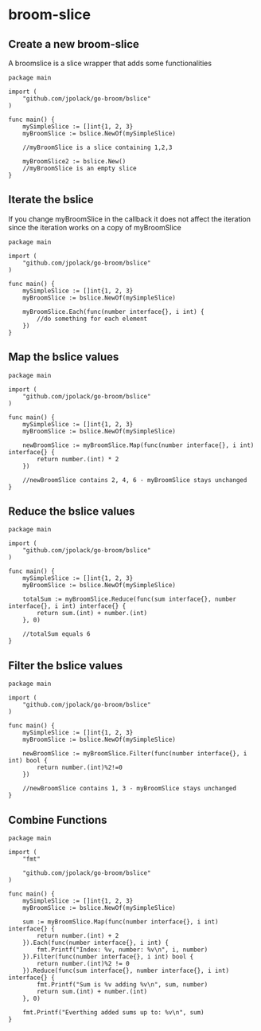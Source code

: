 # broom-slice
## Create a new broom-slice

A broomslice is a slice wrapper that adds some functionalities

```golang
package main

import (
	"github.com/jpolack/go-broom/bslice"
)

func main() {
	mySimpleSlice := []int{1, 2, 3}
	myBroomSlice := bslice.NewOf(mySimpleSlice)

	//myBroomSlice is a slice containing 1,2,3

	myBroomSlice2 := bslice.New()
	//myBroomSlice is an empty slice
}
```

## Iterate the bslice

If you change myBroomSlice in the callback it does not affect the iteration since the iteration works on a copy of myBroomSlice

```golang
package main

import (
	"github.com/jpolack/go-broom/bslice"
)

func main() {
	mySimpleSlice := []int{1, 2, 3}
	myBroomSlice := bslice.NewOf(mySimpleSlice)

	myBroomSlice.Each(func(number interface{}, i int) {
        //do something for each element
	})
}
```


## Map the bslice values
```golang
package main

import (
	"github.com/jpolack/go-broom/bslice"
)

func main() {
	mySimpleSlice := []int{1, 2, 3}
	myBroomSlice := bslice.NewOf(mySimpleSlice)

	newBroomSlice := myBroomSlice.Map(func(number interface{}, i int) interface{} {
		return number.(int) * 2
    })

    //newBroomSlice contains 2, 4, 6 - myBroomSlice stays unchanged
}
```

## Reduce the bslice values
```golang
package main

import (
	"github.com/jpolack/go-broom/bslice"
)

func main() {
	mySimpleSlice := []int{1, 2, 3}
	myBroomSlice := bslice.NewOf(mySimpleSlice)

	totalSum := myBroomSlice.Reduce(func(sum interface{}, number interface{}, i int) interface{} {
		return sum.(int) + number.(int)
	}, 0)

    //totalSum equals 6
}
```


## Filter the bslice values
```golang
package main

import (
	"github.com/jpolack/go-broom/bslice"
)

func main() {
	mySimpleSlice := []int{1, 2, 3}
	myBroomSlice := bslice.NewOf(mySimpleSlice)

	newBroomSlice := myBroomSlice.Filter(func(number interface{}, i int) bool {
		return number.(int)%2!=0
	})

    //newBroomSlice contains 1, 3 - myBroomSlice stays unchanged
}
```


## Combine Functions
```golang
package main

import (
	"fmt"

	"github.com/jpolack/go-broom/bslice"
)

func main() {
	mySimpleSlice := []int{1, 2, 3}
	myBroomSlice := bslice.NewOf(mySimpleSlice)

	sum := myBroomSlice.Map(func(number interface{}, i int) interface{} {
		return number.(int) + 2
	}).Each(func(number interface{}, i int) {
		fmt.Printf("Index: %v, number: %v\n", i, number)
	}).Filter(func(number interface{}, i int) bool {
		return number.(int)%2 != 0
	}).Reduce(func(sum interface{}, number interface{}, i int) interface{} {
		fmt.Printf("Sum is %v adding %v\n", sum, number)
		return sum.(int) + number.(int)
	}, 0)

	fmt.Printf("Everthing added sums up to: %v\n", sum)
}
```